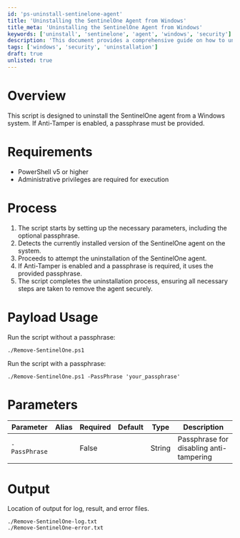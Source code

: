 ```yaml
---
id: 'ps-uninstall-sentinelone-agent'
title: 'Uninstalling the SentinelOne Agent from Windows'
title_meta: 'Uninstalling the SentinelOne Agent from Windows'
keywords: ['uninstall', 'sentinelone', 'agent', 'windows', 'security']
description: 'This document provides a comprehensive guide on how to uninstall the SentinelOne agent from a Windows system, including requirements, process steps, and usage examples. It also addresses the need for a passphrase if Anti-Tamper is enabled during the uninstallation.'
tags: ['windows', 'security', 'uninstallation']
draft: true
unlisted: true
---
```

# Overview
This script is designed to uninstall the SentinelOne agent from a Windows system. If Anti-Tamper is enabled, a passphrase must be provided.

# Requirements
- PowerShell v5 or higher
- Administrative privileges are required for execution

# Process
1. The script starts by setting up the necessary parameters, including the optional passphrase.
2. Detects the currently installed version of the SentinelOne agent on the system.
3. Proceeds to attempt the uninstallation of the SentinelOne agent.
4. If Anti-Tamper is enabled and a passphrase is required, it uses the provided passphrase.
5. The script completes the uninstallation process, ensuring all necessary steps are taken to remove the agent securely.

# Payload Usage
Run the script without a passphrase:
```
./Remove-SentinelOne.ps1
```
Run the script with a passphrase:
```
./Remove-SentinelOne.ps1 -PassPhrase 'your_passphrase'
```

# Parameters

| Parameter      | Alias | Required | Default | Type   | Description                            |
|----------------|-------|----------|---------|--------|----------------------------------------|
| `-PassPhrase`  |       | False    |         | String | Passphrase for disabling anti-tampering |

# Output
Location of output for log, result, and error files.
```
./Remove-SentinelOne-log.txt
./Remove-SentinelOne-error.txt
```




